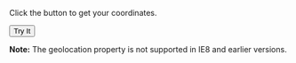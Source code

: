 <!DOCTYPE html>
<html>
<body>

<p>Click the button to get your coordinates.</p>

<button onclick="getLocation()">Try It</button>

<p><strong>Note:</strong> The geolocation property is not supported in IE8 and earlier versions.</p>

<p id="demo"></p>

<script>
var x = document.getElementById("demo");

function getLocation() {
  if (navigator.geolocation) {
    navigator.geolocation.getCurrentPosition(showPosition);
  } else { 
    x.innerHTML = "Geolocation is not supported by this browser.";
  }
}

function showPosition(position) {
  x.innerHTML = "Latitude: " + position.coords.latitude + 
  "<br>Longitude: " + position.coords.longitude;
}

<script> 
// Requiring fs module in which 
// writeFile function is defined. 
const fs = require('fs') 

// Data which will write in a file. 
let data = "Learning how to write in a file."

// Write data in 'Output.txt' . 
fs.writeFile('Output.txt', data, (err) => { 
	
	// In case of a error throw err. 
	if (err) throw err; 
}) 
</script> 

</script>

</body>
</html>
